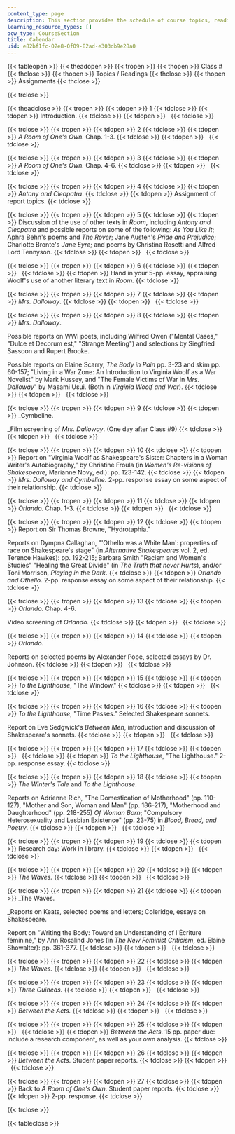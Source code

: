 ```yaml
---
content_type: page
description: This section provides the schedule of course topics, readings, and assignments.
learning_resource_types: []
ocw_type: CourseSection
title: Calendar
uid: e82bf1fc-02e8-0f09-82ad-e303db9e28a0
---
```


{{< tableopen >}}
{{< theadopen >}}
{{< tropen >}}
{{< thopen >}}
Class #
{{< thclose >}}
{{< thopen >}}
Topics / Readings
{{< thclose >}}
{{< thopen >}}
Assignments
{{< thclose >}}

{{< trclose >}}

{{< theadclose >}}
{{< tropen >}}
{{< tdopen >}}
1
{{< tdclose >}}
{{< tdopen >}}
Introduction.
{{< tdclose >}}
{{< tdopen >}}
 
{{< tdclose >}}

{{< trclose >}}
{{< tropen >}}
{{< tdopen >}}
2
{{< tdclose >}}
{{< tdopen >}}
_A Room of One's Own._ Chap. 1-3.
{{< tdclose >}}
{{< tdopen >}}
 
{{< tdclose >}}

{{< trclose >}}
{{< tropen >}}
{{< tdopen >}}
3
{{< tdclose >}}
{{< tdopen >}}
_A Room of One's Own._ Chap. 4-6.
{{< tdclose >}}
{{< tdopen >}}
 
{{< tdclose >}}

{{< trclose >}}
{{< tropen >}}
{{< tdopen >}}
4
{{< tdclose >}}
{{< tdopen >}}
_Antony and Cleopatra_.
{{< tdclose >}}
{{< tdopen >}}
Assignment of report topics.
{{< tdclose >}}

{{< trclose >}}
{{< tropen >}}
{{< tdopen >}}
5
{{< tdclose >}}
{{< tdopen >}}
Discussion of the use of other texts in _Room_, including _Antony and Cleopatra_ and possible reports on some of the following: _As You Like It_; Aphra Behn's poems and _The Rover_; Jane Austen's _Pride and Prejudice_; Charlotte Bronte's _Jane Eyre_; and poems by Christina Rosetti and Alfred Lord Tennyson.
{{< tdclose >}}
{{< tdopen >}}
 
{{< tdclose >}}

{{< trclose >}}
{{< tropen >}}
{{< tdopen >}}
6
{{< tdclose >}}
{{< tdopen >}}
 
{{< tdclose >}}
{{< tdopen >}}
Hand in your 5-pp. essay, appraising Woolf's use of another literary text in _Room._
{{< tdclose >}}

{{< trclose >}}
{{< tropen >}}
{{< tdopen >}}
7
{{< tdclose >}}
{{< tdopen >}}
_Mrs. Dalloway_.
{{< tdclose >}}
{{< tdopen >}}
 
{{< tdclose >}}

{{< trclose >}}
{{< tropen >}}
{{< tdopen >}}
8
{{< tdclose >}}
{{< tdopen >}}
_Mrs. Dalloway_.  
  
Possible reports on WWI poets, including Wilfred Owen ("Mental Cases," "Dulce et Decorum est," "Strange Meeting") and selections by Siegfried Sassoon and Rupert Brooke.  
  
Possible reports on Elaine Scarry, _The Body in Pain_ pp. 3-23 and skim pp. 60-157; "Living in a War Zone: An Introduction to Virginia Woolf as a War Novelist" by Mark Hussey, and "The Female Victims of War in _Mrs. Dalloway_" by Masami Usui. (Both in _Virginia Woolf and War_).
{{< tdclose >}}
{{< tdopen >}}
 
{{< tdclose >}}

{{< trclose >}}
{{< tropen >}}
{{< tdopen >}}
9
{{< tdclose >}}
{{< tdopen >}}
_Cymbeline.  
  
_Film screening of _Mrs. Dalloway_. (One day after Class #9)
{{< tdclose >}}
{{< tdopen >}}
 
{{< tdclose >}}

{{< trclose >}}
{{< tropen >}}
{{< tdopen >}}
10
{{< tdclose >}}
{{< tdopen >}}
Report on "Virginia Woolf as Shakespeare's Sister: Chapters in a Woman Writer's Autobiography," by Christine Froula (in _Women's Re-visions of Shakespeare_, Marianne Novy, ed.): pp. 123-142.
{{< tdclose >}}
{{< tdopen >}}
_Mrs. Dalloway and Cymbeline._ 2-pp. response essay on some aspect of their relationship.
{{< tdclose >}}

{{< trclose >}}
{{< tropen >}}
{{< tdopen >}}
11
{{< tdclose >}}
{{< tdopen >}}
_Orlando._ Chap. 1-3.
{{< tdclose >}}
{{< tdopen >}}
 
{{< tdclose >}}

{{< trclose >}}
{{< tropen >}}
{{< tdopen >}}
12
{{< tdclose >}}
{{< tdopen >}}
Report on Sir Thomas Browne, "Hydrotaphia."  
  
Reports on Dympna Callaghan, "'Othello was a White Man': properties of race on Shakespeare's stage" (in _Alternative Shakespeares_ vol. 2, ed. Terence Hawkes): pp. 192-215; Barbara Smith "Racism and Women's Studies" "Healing the Great Divide" (in _The Truth that never Hurts_), and/or Toni Morrison, _Playing in the Dark_.
{{< tdclose >}}
{{< tdopen >}}
_Orlando and Othello_. 2-pp. response essay on some aspect of their relationship.
{{< tdclose >}}

{{< trclose >}}
{{< tropen >}}
{{< tdopen >}}
13
{{< tdclose >}}
{{< tdopen >}}
_Orlando._ Chap. 4-6.  
  
Video screening of _Orlando._
{{< tdclose >}}
{{< tdopen >}}
 
{{< tdclose >}}

{{< trclose >}}
{{< tropen >}}
{{< tdopen >}}
14
{{< tdclose >}}
{{< tdopen >}}
_Orlando_.  
  
Reports on selected poems by Alexander Pope, selected essays by Dr. Johnson.
{{< tdclose >}}
{{< tdopen >}}
 
{{< tdclose >}}

{{< trclose >}}
{{< tropen >}}
{{< tdopen >}}
15
{{< tdclose >}}
{{< tdopen >}}
_To the Lighthouse_, "The Window."
{{< tdclose >}}
{{< tdopen >}}
 
{{< tdclose >}}

{{< trclose >}}
{{< tropen >}}
{{< tdopen >}}
16
{{< tdclose >}}
{{< tdopen >}}
_To the Lighthouse_, "Time Passes." Selected Shakespeare sonnets.  
  
Report on Eve Sedgwick's _Between Men_, introduction and discussion of Shakespeare's sonnets.
{{< tdclose >}}
{{< tdopen >}}
 
{{< tdclose >}}

{{< trclose >}}
{{< tropen >}}
{{< tdopen >}}
17
{{< tdclose >}}
{{< tdopen >}}
 
{{< tdclose >}}
{{< tdopen >}}
_To the Lighthouse_, "The Lighthouse." 2-pp. response essay.
{{< tdclose >}}

{{< trclose >}}
{{< tropen >}}
{{< tdopen >}}
18
{{< tdclose >}}
{{< tdopen >}}
_The Winter's Tale_ and _To the Lighthouse_.  
  
Reports on Adrienne Rich, "The Domestication of Motherhood" (pp. 110-127), "Mother and Son, Woman and Man" (pp. 186-217), "Motherhood and Daughterhood" (pp. 218-255) _Of Woman Born_; "Compulsory Heterosexuality and Lesbian Existence" (pp. 23-75) in _Blood, Bread, and Poetry_.
{{< tdclose >}}
{{< tdopen >}}
 
{{< tdclose >}}

{{< trclose >}}
{{< tropen >}}
{{< tdopen >}}
19
{{< tdclose >}}
{{< tdopen >}}
Research day: Work in library.
{{< tdclose >}}
{{< tdopen >}}
 
{{< tdclose >}}

{{< trclose >}}
{{< tropen >}}
{{< tdopen >}}
20
{{< tdclose >}}
{{< tdopen >}}
_The Waves._
{{< tdclose >}}
{{< tdopen >}}
 
{{< tdclose >}}

{{< trclose >}}
{{< tropen >}}
{{< tdopen >}}
21
{{< tdclose >}}
{{< tdopen >}}
_The Waves.  
  
_Reports on Keats, selected poems and letters; Coleridge, essays on Shakespeare.  
  
Report on "Writing the Body: Toward an Understanding of l'Écriture féminine," by Ann Rosalind Jones (in _The New Feminist Criticism_, ed. Elaine Showalter): pp. 361-377.
{{< tdclose >}}
{{< tdopen >}}
 
{{< tdclose >}}

{{< trclose >}}
{{< tropen >}}
{{< tdopen >}}
22
{{< tdclose >}}
{{< tdopen >}}
_The Waves._
{{< tdclose >}}
{{< tdopen >}}
 
{{< tdclose >}}

{{< trclose >}}
{{< tropen >}}
{{< tdopen >}}
23
{{< tdclose >}}
{{< tdopen >}}
_Three Guineas._
{{< tdclose >}}
{{< tdopen >}}
 
{{< tdclose >}}

{{< trclose >}}
{{< tropen >}}
{{< tdopen >}}
24
{{< tdclose >}}
{{< tdopen >}}
_Between the Acts._
{{< tdclose >}}
{{< tdopen >}}
 
{{< tdclose >}}

{{< trclose >}}
{{< tropen >}}
{{< tdopen >}}
25
{{< tdclose >}}
{{< tdopen >}}
 
{{< tdclose >}}
{{< tdopen >}}
_Between the Acts._ 15 pp. paper due: include a research component, as well as your own analysis.
{{< tdclose >}}

{{< trclose >}}
{{< tropen >}}
{{< tdopen >}}
26
{{< tdclose >}}
{{< tdopen >}}
_Between the Acts_. Student paper reports.
{{< tdclose >}}
{{< tdopen >}}
 
{{< tdclose >}}

{{< trclose >}}
{{< tropen >}}
{{< tdopen >}}
27
{{< tdclose >}}
{{< tdopen >}}
Back to _A Room of One's Own_. Student paper reports.
{{< tdclose >}}
{{< tdopen >}}
2-pp. response.
{{< tdclose >}}

{{< trclose >}}

{{< tableclose >}}